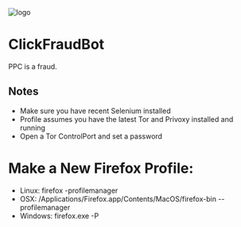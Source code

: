![logo](http://i.imgur.com/2d5go.png)

# ClickFraudBot
PPC is a fraud.

## Notes
* Make sure you have recent Selenium installed
* Profile assumes you have the latest Tor and Privoxy installed and running
* Open a Tor ControlPort and set a password

# Make a New Firefox Profile:
* Linux: firefox -profilemanager
* OSX: /Applications/Firefox.app/Contents/MacOS/firefox-bin --profilemanager
* Windows: firefox.exe -P
